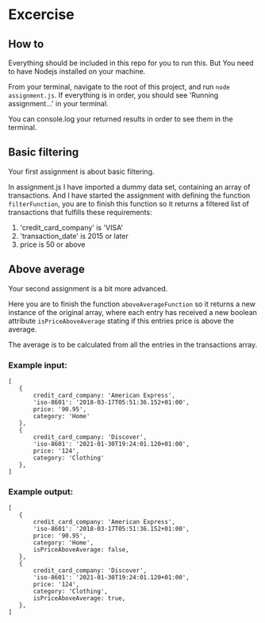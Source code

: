 # Excercise

## How to
Everything should be included in this repo for you to run this. But You need to have Nodejs installed on your machine.

From your terminal, navigate to the root of this project, and run `node assignment.js`. If everything is in order, you should see 'Running assignment...' in your terminal.

You can console.log your returned results in order to see them in the terminal.

## Basic filtering
Your first assignment is about basic filtering.

In assignment.js I have imported a dummy data set, containing an array of transactions. And I have started the assignment with defining the function `filterFunction`, you are to finish this function so it returns a filtered list of transactions that fulfills these requirements:
 1. 'credit_card_company' is 'VISA'
 2. 'transaction_date' is 2015 or later
 3. price is 50 or above


 ## Above average
 Your second assignment is a bit more advanced. 

 Here you are to finish the function `aboveAverageFunction` so it returns a new instance of the original array, where each entry has received a new boolean attribute `isPriceAboveAverage` stating if this entries price is above the average.

 The average is to be calculated from all the entries in the transactions array.

 ### Example input:
 ```
 [
    {
        credit_card_company: 'American Express',
        'iso-8601': '2018-03-17T05:51:36.152+01:00',
        price: '90.95',
        category: 'Home'
    },
    {
        credit_card_company: 'Discover',
        'iso-8601': '2021-01-30T19:24:01.120+01:00',
        price: '124',
        category: 'Clothing'
    },
]
 ```

 ### Example output:
 ```
 [
    {
        credit_card_company: 'American Express',
        'iso-8601': '2018-03-17T05:51:36.152+01:00',
        price: '90.95',
        category: 'Home',
        isPriceAboveAverage: false,
    },
    {
        credit_card_company: 'Discover',
        'iso-8601': '2021-01-30T19:24:01.120+01:00',
        price: '124',
        category: 'Clothing',
        isPriceAboveAverage: true,
    },
]
 ```


